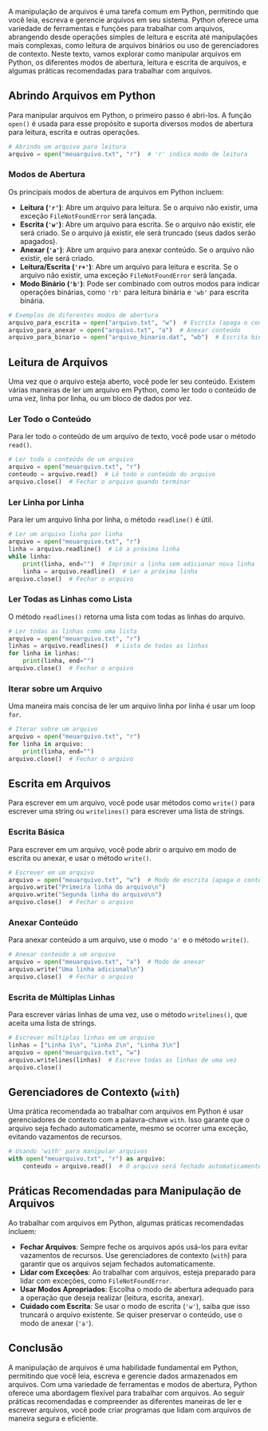 A manipulação de arquivos é uma tarefa comum em Python, permitindo que você leia, escreva e gerencie arquivos em seu sistema. Python oferece uma variedade de ferramentas e funções para trabalhar com arquivos, abrangendo desde operações simples de leitura e escrita até manipulações mais complexas, como leitura de arquivos binários ou uso de gerenciadores de contexto. Neste texto, vamos explorar como manipular arquivos em Python, os diferentes modos de abertura, leitura e escrita de arquivos, e algumas práticas recomendadas para trabalhar com arquivos.

## Abrindo Arquivos em Python
Para manipular arquivos em Python, o primeiro passo é abri-los. A função `open()` é usada para esse propósito e suporta diversos modos de abertura para leitura, escrita e outras operações.

```python
# Abrindo um arquivo para leitura
arquivo = open("meuarquivo.txt", "r")  # 'r' indica modo de leitura
```

### Modos de Abertura
Os principais modos de abertura de arquivos em Python incluem:

- **Leitura (`'r'`)**: Abre um arquivo para leitura. Se o arquivo não existir, uma exceção `FileNotFoundError` será lançada.
- **Escrita (`'w'`)**: Abre um arquivo para escrita. Se o arquivo não existir, ele será criado. Se o arquivo já existir, ele será truncado (seus dados serão apagados).
- **Anexar (`'a'`)**: Abre um arquivo para anexar conteúdo. Se o arquivo não existir, ele será criado.
- **Leitura/Escrita (`'r+'`)**: Abre um arquivo para leitura e escrita. Se o arquivo não existir, uma exceção `FileNotFoundError` será lançada.
- **Modo Binário (`'b'`)**: Pode ser combinado com outros modos para indicar operações binárias, como `'rb'` para leitura binária e `'wb'` para escrita binária.

```python
# Exemplos de diferentes modos de abertura
arquivo_para_escrita = open("arquivo.txt", "w")  # Escrita (apaga o conteúdo existente)
arquivo_para_anexar = open("arquivo.txt", "a")  # Anexar conteúdo
arquivo_para_binario = open("arquivo_binario.dat", "wb")  # Escrita binária
```

## Leitura de Arquivos
Uma vez que o arquivo esteja aberto, você pode ler seu conteúdo. Existem várias maneiras de ler um arquivo em Python, como ler todo o conteúdo de uma vez, linha por linha, ou um bloco de dados por vez.

### Ler Todo o Conteúdo
Para ler todo o conteúdo de um arquivo de texto, você pode usar o método `read()`.

```python
# Ler todo o conteúdo de um arquivo
arquivo = open("meuarquivo.txt", "r")
conteudo = arquivo.read()  # Lê todo o conteúdo do arquivo
arquivo.close()  # Fechar o arquivo quando terminar
```

### Ler Linha por Linha
Para ler um arquivo linha por linha, o método `readline()` é útil.

```python
# Ler um arquivo linha por linha
arquivo = open("meuarquivo.txt", "r")
linha = arquivo.readline()  # Lê a próxima linha
while linha:
    print(linha, end="")  # Imprimir a linha sem adicionar nova linha
    linha = arquivo.readline()  # Ler a próxima linha
arquivo.close()  # Fechar o arquivo
```

### Ler Todas as Linhas como Lista
O método `readlines()` retorna uma lista com todas as linhas do arquivo.

```python
# Ler todas as linhas como uma lista
arquivo = open("meuarquivo.txt", "r")
linhas = arquivo.readlines()  # Lista de todas as linhas
for linha in linhas:
    print(linha, end="")
arquivo.close()  # Fechar o arquivo
```

### Iterar sobre um Arquivo
Uma maneira mais concisa de ler um arquivo linha por linha é usar um loop `for`.

```python
# Iterar sobre um arquivo
arquivo = open("meuarquivo.txt", "r")
for linha in arquivo:
    print(linha, end="")
arquivo.close()  # Fechar o arquivo
```

## Escrita em Arquivos
Para escrever em um arquivo, você pode usar métodos como `write()` para escrever uma string ou `writelines()` para escrever uma lista de strings.

### Escrita Básica
Para escrever em um arquivo, você pode abrir o arquivo em modo de escrita ou anexar, e usar o método `write()`.

```python
# Escrever em um arquivo
arquivo = open("meuarquivo.txt", "w")  # Modo de escrita (apaga o conteúdo existente)
arquivo.write("Primeira linha do arquivo\n")
arquivo.write("Segunda linha do arquivo\n")
arquivo.close()  # Fechar o arquivo
```

### Anexar Conteúdo
Para anexar conteúdo a um arquivo, use o modo `'a'` e o método `write()`.

```python
# Anexar conteúdo a um arquivo
arquivo = open("meuarquivo.txt", "a")  # Modo de anexar
arquivo.write("Uma linha adicional\n")
arquivo.close()  # Fechar o arquivo
```

### Escrita de Múltiplas Linhas
Para escrever várias linhas de uma vez, use o método `writelines()`, que aceita uma lista de strings.

```python
# Escrever múltiplas linhas em um arquivo
linhas = ["Linha 1\n", "Linha 2\n", "Linha 3\n"]
arquivo = open("meuarquivo.txt", "w")
arquivo.writelines(linhas)  # Escreve todas as linhas de uma vez
arquivo.close()
```

## Gerenciadores de Contexto (`with`)
Uma prática recomendada ao trabalhar com arquivos em Python é usar gerenciadores de contexto com a palavra-chave `with`. Isso garante que o arquivo seja fechado automaticamente, mesmo se ocorrer uma exceção, evitando vazamentos de recursos.

```python
# Usando 'with' para manipular arquivos
with open("meuarquivo.txt", "r") as arquivo:
    conteudo = arquivo.read()  # O arquivo será fechado automaticamente ao sair do bloco
```

## Práticas Recomendadas para Manipulação de Arquivos
Ao trabalhar com arquivos em Python, algumas práticas recomendadas incluem:

- **Fechar Arquivos**: Sempre feche os arquivos após usá-los para evitar vazamentos de recursos. Use gerenciadores de contexto (`with`) para garantir que os arquivos sejam fechados automaticamente.
- **Lidar com Exceções**: Ao trabalhar com arquivos, esteja preparado para lidar com exceções, como `FileNotFoundError`.
- **Usar Modos Apropriados**: Escolha o modo de abertura adequado para a operação que deseja realizar (leitura, escrita, anexar).
- **Cuidado com Escrita**: Se usar o modo de escrita (`'w'`), saiba que isso truncará o arquivo existente. Se quiser preservar o conteúdo, use o modo de anexar (`'a'`).

## Conclusão
A manipulação de arquivos é uma habilidade fundamental em Python, permitindo que você leia, escreva e gerencie dados armazenados em arquivos. Com uma variedade de ferramentas e modos de abertura, Python oferece uma abordagem flexível para trabalhar com arquivos. Ao seguir práticas recomendadas e compreender as diferentes maneiras de ler e escrever arquivos, você pode criar programas que lidam com arquivos de maneira segura e eficiente.

